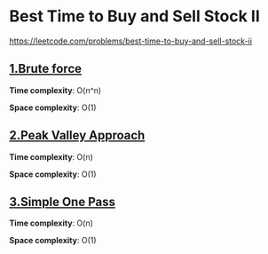 # Best Time to Buy and Sell Stock II

https://leetcode.com/problems/best-time-to-buy-and-sell-stock-ii

## [1.Brute force ](des1)
**Time complexity**: O(n^n)

**Space complexity**: O(1)

## [2.Peak Valley Approach](des2)
**Time complexity**: O(n)

**Space complexity**: O(1)

## [3.Simple One Pass](des3)
**Time complexity**: O(n)

**Space complexity**: O(1)

